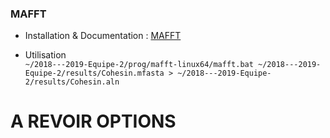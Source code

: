 ### MAFFT

- Installation & Documentation :  [MAFFT](https://girlknowstech.com)

- Utilisation  
`~/2018---2019-Equipe-2/prog/mafft-linux64/mafft.bat ~/2018---2019-Equipe-2/results/Cohesin.mfasta > ~/2018---2019-Equipe-2/results/Cohesin.aln`


# A REVOIR OPTIONS 
